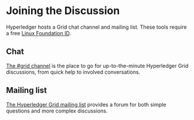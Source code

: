 # Joining the Discussion

<!--
  Copyright (c) 2018-2019, Bitwise IO, Inc.
  Copyright (c) 2015-2017, Intel Corporation.
  Licensed under Creative Commons Attribution 4.0 International License
  https://creativecommons.org/licenses/by/4.0/
-->

Hyperledger hosts a Grid chat channel and mailing list. These tools require a
free [Linux Foundation ID](https://identity.linuxfoundation.org).

## Chat

[The #grid channel](https://chat.hyperledger.org/channel/grid) is the place to
go for up-to-the-minute Hyperledger Grid discussions, from quick help to
involved conversations.

## Mailing list

[The Hyperledger Grid mailing list](https://lists.hyperledger.org/g/grid)
provides a forum for both simple questions and more complex discussions.
